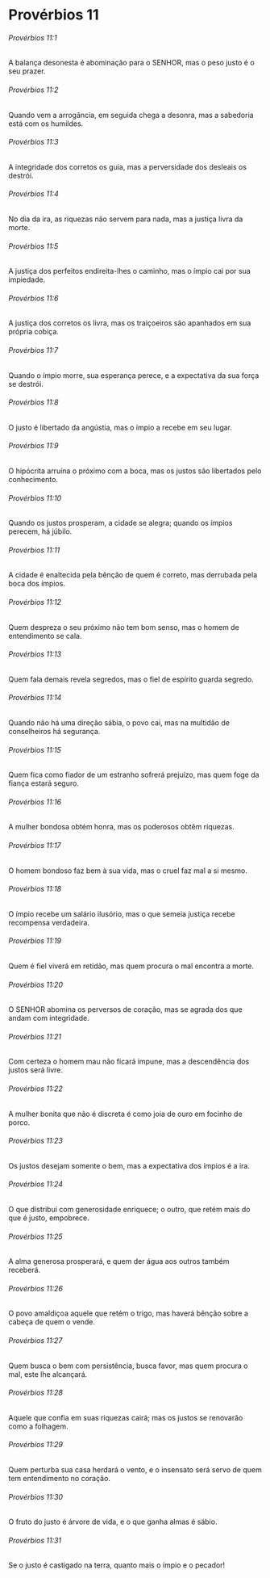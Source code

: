 # Provérbios 11

###### Provérbios 11:1

A balança desonesta é abominação para o SENHOR, mas o peso justo é o seu prazer.

###### Provérbios 11:2

Quando vem a arrogância, em seguida chega a desonra, mas a sabedoria está com os humildes.

###### Provérbios 11:3

A integridade dos corretos os guia, mas a perversidade dos desleais os destrói.

###### Provérbios 11:4

No dia da ira, as riquezas não servem para nada, mas a justiça livra da morte.

###### Provérbios 11:5

A justiça dos perfeitos endireita-lhes o caminho, mas o ímpio cai por sua impiedade.

###### Provérbios 11:6

A justiça dos corretos os livra, mas os traiçoeiros são apanhados em sua própria cobiça.

###### Provérbios 11:7

Quando o ímpio morre, sua esperança perece, e a expectativa da sua força se destrói.

###### Provérbios 11:8

O justo é libertado da angústia, mas o ímpio a recebe em seu lugar.

###### Provérbios 11:9

O hipócrita arruína o próximo com a boca, mas os justos são libertados pelo conhecimento.

###### Provérbios 11:10

Quando os justos prosperam, a cidade se alegra; quando os ímpios perecem, há júbilo.

###### Provérbios 11:11

A cidade é enaltecida pela bênção de quem é correto, mas derrubada pela boca dos ímpios.

###### Provérbios 11:12

Quem despreza o seu próximo não tem bom senso, mas o homem de entendimento se cala.

###### Provérbios 11:13

Quem fala demais revela segredos, mas o fiel de espírito guarda segredo.

###### Provérbios 11:14

Quando não há uma direção sábia, o povo cai, mas na multidão de conselheiros há segurança.

###### Provérbios 11:15

Quem fica como fiador de um estranho sofrerá prejuízo, mas quem foge da fiança estará seguro.

###### Provérbios 11:16

A mulher bondosa obtém honra, mas os poderosos obtêm riquezas.

###### Provérbios 11:17

O homem bondoso faz bem à sua vida, mas o cruel faz mal a si mesmo.

###### Provérbios 11:18

O ímpio recebe um salário ilusório, mas o que semeia justiça recebe recompensa verdadeira.

###### Provérbios 11:19

Quem é fiel viverá em retidão, mas quem procura o mal encontra a morte.

###### Provérbios 11:20

O SENHOR abomina os perversos de coração, mas se agrada dos que andam com integridade.

###### Provérbios 11:21

Com certeza o homem mau não ficará impune, mas a descendência dos justos será livre.

###### Provérbios 11:22

A mulher bonita que não é discreta é como joia de ouro em focinho de porco.

###### Provérbios 11:23

Os justos desejam somente o bem, mas a expectativa dos ímpios é a ira.

###### Provérbios 11:24

O que distribui com generosidade enriquece; o outro, que retém mais do que é justo, empobrece.

###### Provérbios 11:25

A alma generosa prosperará, e quem der água aos outros também receberá.

###### Provérbios 11:26

O povo amaldiçoa aquele que retém o trigo, mas haverá bênção sobre a cabeça de quem o vende.

###### Provérbios 11:27

Quem busca o bem com persistência, busca favor, mas quem procura o mal, este lhe alcançará.

###### Provérbios 11:28

Aquele que confia em suas riquezas cairá; mas os justos se renovarão como a folhagem.

###### Provérbios 11:29

Quem perturba sua casa herdará o vento, e o insensato será servo de quem tem entendimento no coração.

###### Provérbios 11:30

O fruto do justo é árvore de vida, e o que ganha almas é sábio.

###### Provérbios 11:31

Se o justo é castigado na terra, quanto mais o ímpio e o pecador!

